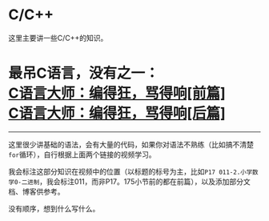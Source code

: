 # C/C++

这里主要讲一些C/C++的知识。

<h1> <b>最吊C语言，没有之一：<br>
<a href="https://www.bilibili.com/video/av238869905/">C语言大师：编得狂，骂得响[前篇]</a><br>
<a href="https://www.bilibili.com/video/av1250963900/">C语言大师：编得狂，骂得响[后篇]</a></b><br>
</h1>

---

这里很少讲基础的语法，会有大量的代码，如果你对语法不熟练（比如搞不清楚`for`循环），自行根据上面两个链接的视频学习。

我会标注这部分知识在视频中的位置（以标题的标号为主，比如`P17 011-2.小学数学0-二进制`，我会标注011，而非P17。175小节前的都在前篇），以及添加部分文档、博客供参考。

没有顺序，想到什么写什么。

